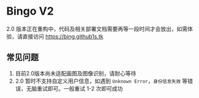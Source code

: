 # Bingo V2

2.0 版本正在重构中，代码及相关部署文档需要再等一段时间才会放出，如需体验，请直接访问 https://bing.github1s.tk

## 常见问题

1. 目前2.0版本尚未适配画图及图像识别，请耐心等待
2. 2.0 暂时不支持自定义用户信息，如遇到 `Unknown Error`，`身份信息失效` 等错误，无脑重试即可。一般重试 1-2 次即可成功